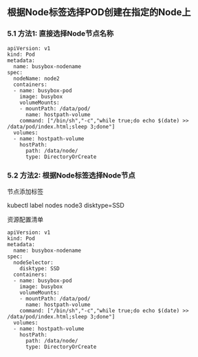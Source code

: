 ## 根据Node标签选择POD创建在指定的Node上

### 5.1 方法1: 直接选择Node节点名称

```
apiVersion: v1
kind: Pod
metadata:
  name: busybox-nodename
spec:
  nodeName: node2
  containers:
  - name: busybox-pod
    image: busybox
    volumeMounts:
    - mountPath: /data/pod/
      name: hostpath-volume
    command: ["/bin/sh","-c","while true;do echo $(date) >> /data/pod/index.html;sleep 3;done"]
  volumes:
  - name: hostpath-volume
    hostPath:
      path: /data/node/
      type: DirectoryOrCreate
```

### 5.2 方法2: 根据Node标签选择Node节点

节点添加标签

kubectl label nodes node3 disktype=SSD

资源配置清单

```
apiVersion: v1
kind: Pod
metadata:
  name: busybox-nodename
spec:
  nodeSelector:
    disktype: SSD
  containers:
  - name: busybox-pod
    image: busybox
    volumeMounts:
    - mountPath: /data/pod/
      name: hostpath-volume
    command: ["/bin/sh","-c","while true;do echo $(date) >> /data/pod/index.html;sleep 3;done"]
  volumes:
  - name: hostpath-volume
    hostPath:
      path: /data/node/
      type: DirectoryOrCreate
```

